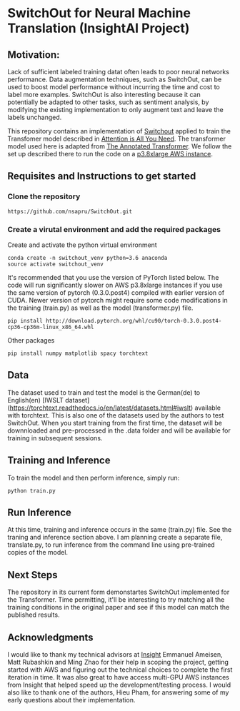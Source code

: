 # SwitchOut for Neural Machine Translation (InsightAI Project)

## Motivation:
Lack of sufficient labeled training datat often leads to poor neural networks performance. Data augmentation techniques, such as SwitchOut, can be used to boost model performance without incurring the time and cost to label more examples. SwitchOut is also interesting because it can potentially be adapted to other tasks, such as sentiment analysis, by modifying the existing implementation to only augment text and leave the labels unchanged.

This repository contains an implementation of [Switchout](https://arxiv.org/abs/1808.07512) applied to train the Transfomer model described in [Attention is All You Need](https://arxiv.org/abs/1706.03762). The transformer model used here is adapted from [The Annotated Transformer](http://nlp.seas.harvard.edu/2018/04/03/attention.html). We follow the set up described there to run the code on a [p3.8xlarge AWS instance](https://aws.amazon.com/ec2/instance-types/p3/).


## Requisites and Instructions to get started
### Clone the repository
```
https://github.com/nsapru/SwitchOut.git
```

### Create a virutal environment and add the required packages
Create and activate the python virtual environment
```
conda create -n switchout_venv python=3.6 anaconda
source activate switchout_venv
```
It's recommended that you use the version of PyTorch listed below.
The code will run significantly slower on AWS p3.8xlarge instances if you use the same version of pytorch (0.3.0.post4) compiled with earlier version of CUDA. Newer version of pytorch might require some code modifications in the training (train.py) as well as the model (transformer.py) file.
```
pip install http://download.pytorch.org/whl/cu90/torch-0.3.0.post4-cp36-cp36m-linux_x86_64.whl
```
Other packages
```
pip install numpy matplotlib spacy torchtext
```


## Data
The dataset used to train and test the model is the German(de) to English(en) [IWSLT dataset] (https://torchtext.readthedocs.io/en/latest/datasets.html#iwslt) available with torchtext. This is also one of the datasets used by the authors to test SwitchOut. When you start training from the first time, the dataset will be downnloaded and pre-processed in the .data folder and will be available for training in subsequent sessions.

## Training and Inference
To train the model and then perform inference, simply run:
```
python train.py
```

## Run Inference
At this time, training and inference occurs in the same (train.py) file. See the traning and inference section above.
I am planning create a separate file, translate.py, to run inference from the command line using pre-trained copies of the model.


## Next Steps
The repository in its current form demonstartes SwitchOut implemented for the Transformer.
Time permitting, it'll be interesting to try matching all the training conditions in the original paper and see if this model can match the published results.


## Acknowledgments
I would like to thank my technical advisors at [Insight](https://www.insightdata.ai/) Emmanuel Ameisen, Matt Rubashkin and Ming Zhao for their help in scoping the project, getting started with AWS and figuring out the technical choices to complete the first iteration in time. It was also great to have access multi-GPU AWS instances from Insight that helped speed up the development/testing process.
I would also like to thank one of the authors, Hieu Pham, for answering some of my early questions about their implementation.
